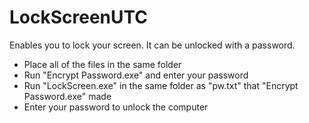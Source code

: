 # LockScreenUTC
Enables you to lock your screen. It can be unlocked with a password.

- Place all of the files in the same folder
- Run "Encrypt Password.exe" and enter your password
- Run "LockScreen.exe" in the same folder as "pw.txt" that "Encrypt Password.exe" made
- Enter your password to unlock the computer
